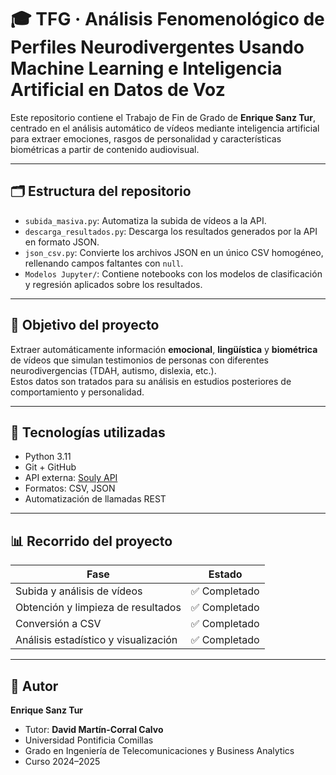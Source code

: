 # 🎓 TFG · Análisis Fenomenológico de Perfiles Neurodivergentes Usando Machine Learning e Inteligencia Artificial en Datos de Voz

Este repositorio contiene el Trabajo de Fin de Grado de **Enrique Sanz Tur**, centrado en el análisis automático de vídeos mediante inteligencia artificial para extraer emociones, rasgos de personalidad y características biométricas a partir de contenido audiovisual.

---

## 🗂️ Estructura del repositorio

- `subida_masiva.py`: Automatiza la subida de vídeos a la API.
- `descarga_resultados.py`: Descarga los resultados generados por la API en formato JSON.
- `json_csv.py`: Convierte los archivos JSON en un único CSV homogéneo, rellenando campos faltantes con `null`.
- `Modelos Jupyter/`: Contiene notebooks con los modelos de clasificación y regresión aplicados sobre los resultados.

---

## 🎯 Objetivo del proyecto

Extraer automáticamente información **emocional**, **lingüística** y **biométrica** de vídeos que simulan testimonios de personas con diferentes neurodivergencias (TDAH, autismo, dislexia, etc.).  
Estos datos son tratados para su análisis en estudios posteriores de comportamiento y personalidad.

---

## 🧰 Tecnologías utilizadas

- Python 3.11  
- Git + GitHub  
- API externa: [Souly API](https://heratropic-main-c6b0aae.d2.zuplo.dev/)  
- Formatos: CSV, JSON  
- Automatización de llamadas REST

---

## 📊 Recorrido del proyecto

| Fase                                 | Estado     |
|--------------------------------------|------------|
| Subida y análisis de vídeos          | ✅ Completado |
| Obtención y limpieza de resultados   | ✅ Completado |
| Conversión a CSV                     | ✅ Completado |
| Análisis estadístico y visualización | ✅ Completado |

---

## 👤 Autor

**Enrique Sanz Tur** 
- Tutor: **David Martín-Corral Calvo**
- Universidad Pontificia Comillas
- Grado en Ingeniería de Telecomunicaciones y Business Analytics 
- Curso 2024–2025
